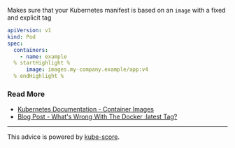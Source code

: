 Makes sure that your Kubernetes manifest is based on an `image` with a fixed and explicit tag

```yaml
apiVersion: v1
kind: Pod
spec:
  containers:
    - name: example
  % startHighlight %
      image: images.my-company.example/app:v4
  % endHighlight %
```

### Read More
- [Kubernetes Documentation - Container Images](https://kubernetes.io/docs/concepts/configuration/overview/#container-images)
- [Blog Post - What&apos;s Wrong With The Docker :latest Tag?](https://vsupalov.com/docker-latest-tag/)

---
This advice is powered by [kube-score](https://kube-score.com/).
